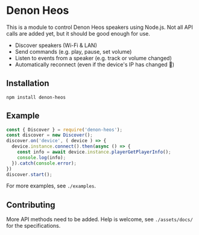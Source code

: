 # Denon Heos

This is a module to control Denon Heos speakers using Node.js. Not all API calls are added yet, but it should be good enough for use.

* Discover speakers (Wi-Fi & LAN)
* Send commands (e.g. play, pause, set volume)
* Listen to events from a speaker (e.g. track or volume changed)
* Automatically reconnect (even if the device's IP has changed 🎉)

## Installation
```
npm install denon-heos
```

## Example
```javascript
const { Discover } = require('denon-heos');
const discover = new Discover();
discover.on('device', ( device ) => {
  device.instance.connect().then(async () => {
    const info = await device.instance.playerGetPlayerInfo();
    console.log(info);
  }).catch(console.error);
})
discover.start();
```

For more examples, see `./examples`.

## Contributing

More API methods need to be added. Help is welcome, see `./assets/docs/` for the specifications.

